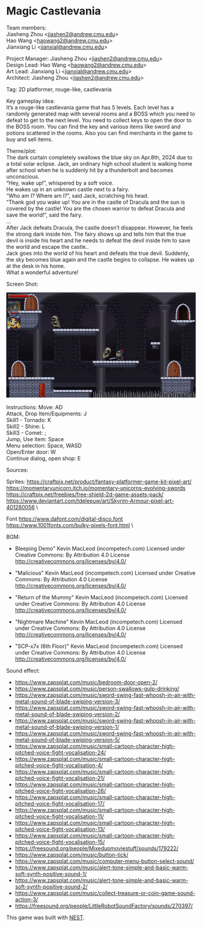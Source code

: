 # Magic Castlevania

Team members:\
Jiasheng Zhou \<jiashen2@andrew.cmu.edu\>\
Hao Wang \<haowang2@andrew.cmu.edu\>\
Jianxiang Li \<jianxial@andrew.cmu.edu\>

Project Manager: Jiasheng Zhou \<jiashen2@andrew.cmu.edu\>\
Design Lead: Hao Wang \<haowang2@andrew.cmu.edu\>\
Art Lead: Jianxiang Li \<jianxial@andrew.cmu.edu\>\
Architect: Jiasheng Zhou \<jiashen2@andrew.cmu.edu\>

Tag: 2D platformer, rouge-like, castlevania

Key gameplay idea: \
It’s a rouge-like castlevania game that has 5 levels. Each level has a randomly generated map with several rooms and a BOSS which you need to defeat to get to the next level. You need to collect keys to open the door to the BOSS room. You can find the key and various items like sword and potions scattered in the rooms. Also you can find merchants in the game to buy and sell items.

Theme/plot: \
The dark curtain completely swallows the blue sky on Apr.8th, 2024 due to a total solar eclipse. Jack, an ordinary high school student is walking home after school when he is suddenly hit by a thunderbolt and becomes unconscious.\
“Hey, wake up!”, whispered by a soft voice.\
He wakes up in an unknown castle next to a fairy.\
“Who am I? Where am I?”, said Jack, scratching his head.\
“Thank god you wake up! You are in the castle of Dracula and the sun is covered by the castle! You are the chosen warrior to defeat Dracula and save the world!”, said the fairy.\
…\
After Jack defeats Dracula, the castle doesn’t disappear. However, he feels the strong dark inside him. The fairy shows up and tells him that the true devil is inside his heart and he needs to defeat the devil inside him to save the world and escape the castle..\
Jack goes into the world of his heart and defeats the true devil. Suddenly, the sky becomes blue again and the castle begins to collapse. He wakes up at the desk in his home.\
What a wonderful adventure!

Screen Shot:

![Screen Shot](screenshot.png)

Instructions:
Move: AD\
Attack, Drop Item/Equipments: J\
Skill1 - Tornado: K\
Skill2 - Shine: L\
Skill3 - Comet: ;\
Jump, Use item: Space\
Menu selection: Space, WASD\
Open/Enter door: W\
Continue dialog, open shop: E

Sources: 

Sprites: https://craftpix.net/product/fantasy-platformer-game-kit-pixel-art/ \
https://momentaryunicorn.itch.io/momentary-unicorns-evolving-swords \
https://craftpix.net/freebies/free-shield-2d-game-assets-pack/ \
https://www.deviantart.com/tdeleeuw/art/Skyrim-Armour-pixel-art-401280056 \

Font https://www.dafont.com/digital-disco.font \
https://www.1001fonts.com/bulky-pixels-font.html \

BGM:
- Bleeping Demo" Kevin MacLeod (incompetech.com)
Licensed under Creative Commons: By Attribution 4.0 License
http://creativecommons.org/licenses/by/4.0/

- "Malicious" Kevin MacLeod (incompetech.com)
  Licensed under Creative Commons: By Attribution 4.0 License
  http://creativecommons.org/licenses/by/4.0/
  
- "Return of the Mummy" Kevin MacLeod (incompetech.com)
  Licensed under Creative Commons: By Attribution 4.0 License
  http://creativecommons.org/licenses/by/4.0/
  
- "Nightmare Machine" Kevin MacLeod (incompetech.com)
  Licensed under Creative Commons: By Attribution 4.0 License
  http://creativecommons.org/licenses/by/4.0/
  
- "SCP-x7x (6th Floor)" Kevin MacLeod (incompetech.com)
  Licensed under Creative Commons: By Attribution 4.0 License
  http://creativecommons.org/licenses/by/4.0/
  
Sound effect:
- https://www.zapsplat.com/music/bedroom-door-open-2/
- https://www.zapsplat.com/music/person-swallows-gulp-drinking/
- https://www.zapsplat.com/music/sword-swing-fast-whoosh-in-air-with-metal-sound-of-blade-swiping-version-3/
- https://www.zapsplat.com/music/sword-swing-fast-whoosh-in-air-with-metal-sound-of-blade-swiping-version-2/
- https://www.zapsplat.com/music/sword-swing-fast-whoosh-in-air-with-metal-sound-of-blade-swiping-version-1/
- https://www.zapsplat.com/music/sword-swing-fast-whoosh-in-air-with-metal-sound-of-blade-swiping-version-5/
- https://www.zapsplat.com/music/small-cartoon-character-high-pitched-voice-fight-vocalisation-24/
- https://www.zapsplat.com/music/small-cartoon-character-high-pitched-voice-fight-vocalisation-4/
- https://www.zapsplat.com/music/small-cartoon-character-high-pitched-voice-fight-vocalisation-21/
- https://www.zapsplat.com/music/small-cartoon-character-high-pitched-voice-fight-vocalisation-26/
- https://www.zapsplat.com/music/small-cartoon-character-high-pitched-voice-fight-vocalisation-17/
- https://www.zapsplat.com/music/small-cartoon-character-high-pitched-voice-fight-vocalisation-11/
- https://www.zapsplat.com/music/small-cartoon-character-high-pitched-voice-fight-vocalisation-13/
- https://www.zapsplat.com/music/small-cartoon-character-high-pitched-voice-fight-vocalisation-15/
- https://freesound.org/people/Mixedupmoviestuff/sounds/179222/
- https://www.zapsplat.com/music/button-tick/
- https://www.zapsplat.com/music/computer-menu-button-select-sound/
- https://www.zapsplat.com/music/alert-tone-simple-and-basic-warm-soft-synth-positive-sound-1/
- https://www.zapsplat.com/music/alert-tone-simple-and-basic-warm-soft-synth-positive-sound-2/
- https://www.zapsplat.com/music/collect-treasure-or-coin-game-sound-action-3/
- https://freesound.org/people/LittleRobotSoundFactory/sounds/270397/


This game was built with [NEST](NEST.md).

